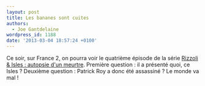 ```yaml
---
layout: post
title: Les bananes sont cuites
authors:
  - Joe Gantdelaine
wordpress_id: 1188
date: '2013-03-04 18:57:24 +0100'
---
```

Ce soir, sur France 2, on pourra voir le quatrième épisode de la série [Rizzoli & Isles : autopsie d'un meurtre](http://www.allocine.fr/series/ficheserie_gen_cserie=8093.html). Première question : il a présenté quoi, ce Isles ? Deuxième question : Patrick Roy a donc été assassiné ? Le monde va mal !
